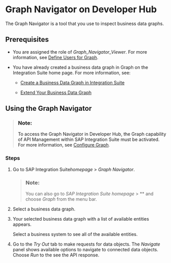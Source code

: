 <!-- loio8e75d3178a684912a4b28d3b9593539c -->

# Graph Navigator on Developer Hub

The Graph Navigator is a tool that you use to inspect business data graphs.



<a name="loio8e75d3178a684912a4b28d3b9593539c__section_npq_fxr_xvb"/>

## Prerequisites

-   You are assigned the role of *Graph\_Navigator\_Viewer*. For more information, see [Define Users for Graph](initial-setup-12ad448.md#loio12ad448225ac47049982d9faab7978a3__section_DefineUsers).

-   You have already created a business data graph in Graph on the Integration Suite home page. For more information, see:

    -   [Create a Business Data Graph in Integration Suite](create-a-business-data-graph-in-integration-suite-42daf3b.md)

    -   [Extend Your Business Data Graph](extend-your-business-data-graph-bb4f072.md)





<a name="loio8e75d3178a684912a4b28d3b9593539c__section_sy2_1l5_vvb"/>

## Using the Graph Navigator

> ### Note:  
> To access the Graph Navigator in Developer Hub, the Graph capability of API Management within SAP Integration Suite must be activated. For more information, see [Configure Graph](initial-setup-12ad448.md#loio12ad448225ac47049982d9faab7978a3__section_AddGraph_APIM).



### Steps

1.  Go to SAP Integration Suite*homepage* \> *Graph Navigator*.

    > ### Note:  
    > You can also go to *SAP Integration Suite homepage* \> ** and choose *Graph* from the menu bar.

2.  Select a business data graph.

3.  Your selected business data graph with a list of available entities appears.

    Select a business system to see all of the available entities.

4.  Go to the *Try Out* tab to make requests for data objects. The *Navigate* panel shows available options to navigate to connected data objects. Choose *Run* to the see the API response.


